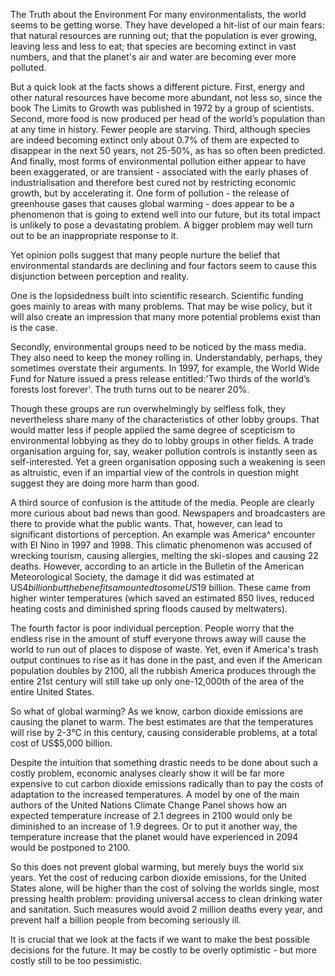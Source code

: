 The Truth about the Environment
For many environmentalists, the world seems to be getting worse. They have developed a hit-list of our main fears: that natural resources are running out; that the population is ever growing, leaving less and less to eat; that species are becoming extinct in vast numbers, and that the planet's air and water are becoming ever more polluted.

But a quick look at the facts shows a different picture. First, energy and other natural resources have become more abundant, not less so, since the book The Limits to Growth was published in 1972 by a group of scientists. Second, more food is now produced per head of the world’s population than at any time in history. Fewer people are starving. Third, although species are indeed becoming extinct only about 0.7% of them are expected to disappear in the next 50 years, not 25-50%, as has so often been predicted. And finally, most forms of environmental pollution either appear to have been exaggerated, or are transient - associated with the early phases of industrialisation and therefore best cured not by restricting economic growth, but by accelerating it. One form of pollution - the release of greenhouse gases that causes global warming - does appear to be a phenomenon that is going to extend well into our future, but its total impact is unlikely to pose a devastating problem. A bigger problem may well turn out to be an inappropriate response to it.

Yet opinion polls suggest that many people nurture the belief that environmental standards are declining and four factors seem to cause this disjunction between perception and reality.

One is the lopsidedness built into scientific research. Scientific funding goes mainly to areas with many problems. That may be wise policy, but it will also create an impression that many more potential problems exist than is the case.

Secondly, environmental groups need to be noticed by the mass media. They also need to keep the money rolling in. Understandably, perhaps, they sometimes overstate their arguments. In 1997, for example, the World Wide Fund for Nature issued a press release entitled:'Two thirds of the world’s forests lost forever'. The truth turns out to be nearer 20%.

Though these groups are run overwhelmingly by selfless folk, they nevertheless share many of the characteristics of other lobby groups. That would matter less if people applied the same degree of scepticism to environmental lobbying as they do to lobby groups in other fields. A trade organisation arguing for, say, weaker pollution controls is instantly seen as self-interested. Yet a green organisation opposing such a weakening is seen as altruistic, even if an impartial view of the controls in question might suggest they are doing more harm than good.

A third source of confusion is the attitude of the media. People are clearly more curious about bad news than good. Newspapers and broadcasters are there to provide what the public wants. That, however, can lead to significant distortions of perception. An example was America^ encounter with El Nino in 1997 and 1998. This climatic phenomenon was accused of wrecking tourism, causing allergies, melting the ski-slopes and causing 22 deaths. However, according to an article in the Bulletin of the American Meteorological Society, the damage it did was estimated at US$4 billion but the benefits amounted to some US$19 billion. These came from higher winter temperatures (which saved an estimated 850 lives, reduced heating costs and diminished spring floods caused by meltwaters).

The fourth factor is poor individual perception. People worry that the endless rise in the amount of stuff everyone throws away will cause the world to run out of places to dispose of waste. Yet, even if America's trash output continues to rise as it has done in the past, and even if the American population doubles by 2100, all the rubbish America produces through the entire 21st century will still take up only one-12,000th of the area of the entire United States.

So what of global warming? As we know, carbon dioxide emissions are causing the planet to warm. The best estimates are that the temperatures will rise by 2-3°C in this century, causing considerable problems, at a total cost of US$5,000 billion.

Despite the intuition that something drastic needs to be done about such a costly problem, economic analyses clearly show it will be far more expensive to cut carbon dioxide emissions radically than to pay the costs of adaptation to the increased temperatures. A model by one of the main authors of the United Nations Climate Change Panel shows how an expected temperature increase of 2.1 degrees in 2100 would only be diminished to an increase of 1.9 degrees. Or to put it another way, the temperature increase that the planet would have experienced in 2094 would be postponed to 2100.

So this does not prevent global warming, but merely buys the world six years. Yet the cost of reducing carbon dioxide emissions, for the United States alone, will be higher than the cost of solving the worlds single, most pressing health problem: providing universal access to clean drinking water and sanitation. Such measures would avoid 2 million deaths every year, and prevent half a billion people from becoming seriously ill.

It is crucial that we look at the facts if we want to make the best possible decisions for the future. It may be costly to be overly optimistic - but more costly still to be too pessimistic.